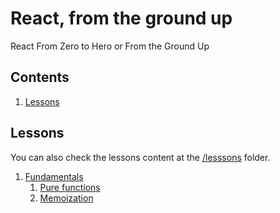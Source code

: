 # React, from the ground up #

React From Zero to Hero or From the Ground Up

## Contents

1. [Lessons](#lessons)

## Lessons

You can also check the lessons content at the [/lesssons](./lessons/) folder.

1. [Fundamentals](./lessons/0.-Fundamentals/)
    1. [Pure functions](./lessons/0.-Fundamentals/1.-pure-functions/)
    1. [Memoization](./lessons/0.-Fundamentals/2.-memoization/)